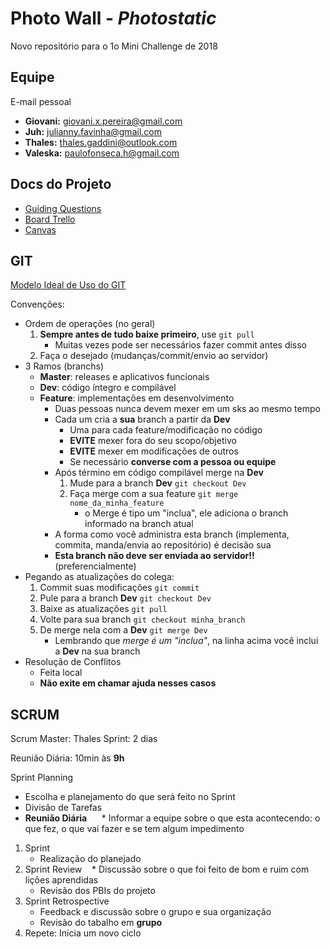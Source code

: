 # **Photo Wall** - *Photostatic*

Novo repositório para o 1o Mini Challenge de 2018

## Equipe
E-mail pessoal
* **Giovani:**    giovani.x.pereira@gmail.com
* **Juh:**        julianny.favinha@gmail.com
* **Thales:**     thales.gaddini@outlook.com
* **Valeska:**    paulofonseca.h@gmail.com

## Docs do Projeto
* [Guiding Questions]()
* [Board Trello]()
* [Canvas]()

## GIT
[Modelo Ideal de Uso do GIT](http://nvie.com/posts/a-successful-git-branching-model/)

Convenções:
* Ordem de operações (no geral)
    1. **Sempre antes de tudo baixe primeiro**, use ` git pull `
        * Muitas vezes pode ser necessários fazer commit antes disso
    2. Faça o desejado (mudanças/commit/envio ao servidor)
* 3 Ramos (branchs)
    * **Master**: releases e aplicativos funcionais
    * **Dev**: código íntegro e compilável
    * **Feature**: implementações em desenvolvimento
        * Duas pessoas nunca devem mexer em um sks ao mesmo tempo
        * Cada um cria a **sua** branch a partir da **Dev**
            * Uma para cada feature/modificação no código
            * **EVITE** mexer fora do seu scopo/objetivo
            * **EVITE** mexer em modificações de outros
            * Se necessário **converse com a pessoa ou equipe**
        * Após término em código compilável merge na **Dev**
            1. Mude para a branch **Dev** `git checkout Dev`
            2. Faça merge com a sua feature `git merge nome_da_minha_feature`
                * o Merge é tipo um "inclua", ele adiciona o branch informado na branch atual
        * A forma como você administra esta branch (implementa, commita, manda/envia ao repositório) é decisão sua
        * **Esta branch não deve ser enviada ao servidor!!** (preferencialmente)
* Pegando as atualizações do colega:
    1. Commit suas modificações `git commit`
    2. Pule para a branch **Dev** `git checkout Dev`
    3. Baixe as atualizações `git pull`
    4. Volte para sua branch `git checkout minha_branch`
    5. De merge nela com a **Dev** `git merge Dev`
        * Lembrando que *merge é um "inclua"*, na linha acima você inclui a **Dev** na sua branch
* Resolução de Conflitos
    * Feita local
    * **Não exite em chamar ajuda nesses casos**

## SCRUM
Scrum Master: Thales
Sprint: 2 dias

Reunião Diária: 10min às **9h**

Sprint Planning
  * Escolha e planejamento do que será feito no Sprint
  * Divisão de Tarefas
  * **Reunião Diária**
      * Informar a equipe sobre o que esta acontecendo: o que fez, o que vai fazer e se tem algum impedimento

1. Sprint
    * Realização do planejado
2. Sprint Review
    * Discussão sobre o que foi feito de bom e ruim com lições aprendidas
    * Revisão dos PBIs do projeto
3. Sprint Retrospective
    * Feedback e discussão sobre o grupo e sua organização
    * Revisão do tabalho em **grupo**
4. Repete: Inicia um novo ciclo
